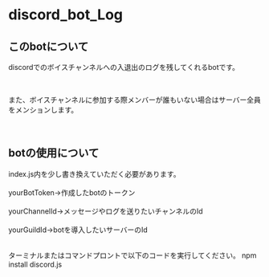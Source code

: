 # discord_bot_Log

<h2>このbotについて</h2>
<p>discordでのボイスチャンネルへの入退出のログを残してくれるbotです。</p><br>
<p>また、ボイスチャンネルに参加する際メンバーが誰もいない場合はサーバー全員をメンションします。</p>
<br>
<h2>botの使用について</h2>
index.js内を少し書き換えていただく必要があります。<br><br>
yourBotToken→作成したbotのトークン<br><br>yourChannelId→メッセージやログを送りたいチャンネルのId<br><br>yourGuildId→botを導入したいサーバーのId<br><br>

ターミナルまたはコマンドプロントで以下のコードを実行してください。
 npm install discord.js
